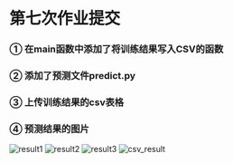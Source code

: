 # 第七次作业提交
### ① 在main函数中添加了将训练结果写入CSV的函数
### ② 添加了预测文件predict.py
### ③ 上传训练结果的csv表格
### ④ 预测结果的图片
![result1](https://github.com/DIO385/badouai-tujiban/blob/main/100-%E8%8C%83%E4%B8%87%E6%9C%8B-%E5%B9%BF%E5%B7%9E/week7/result1.png)
![result2](https://github.com/DIO385/badouai-tujiban/blob/main/100-%E8%8C%83%E4%B8%87%E6%9C%8B-%E5%B9%BF%E5%B7%9E/week7/result2.png)
![result3](https://github.com/DIO385/badouai-tujiban/blob/main/100-%E8%8C%83%E4%B8%87%E6%9C%8B-%E5%B9%BF%E5%B7%9E/week7/result3.png)
![csv_result](https://github.com/DIO385/badouai-tujiban/blob/main/100-%E8%8C%83%E4%B8%87%E6%9C%8B-%E5%B9%BF%E5%B7%9E/week7/csv_result.jpg)
